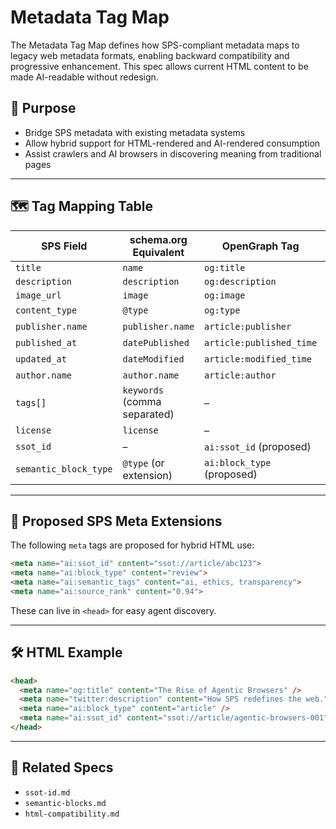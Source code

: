 # Metadata Tag Map

The Metadata Tag Map defines how SPS-compliant metadata maps to legacy web metadata formats, enabling backward compatibility and progressive enhancement. This spec allows current HTML content to be made AI-readable without redesign.

## 🎯 Purpose

- Bridge SPS metadata with existing metadata systems
- Allow hybrid support for HTML-rendered and AI-rendered consumption
- Assist crawlers and AI browsers in discovering meaning from traditional pages

---

## 🗺️ Tag Mapping Table

| SPS Field              | schema.org Equivalent            | OpenGraph Tag               | Twitter Card Tag          |
|------------------------|----------------------------------|-----------------------------|----------------------------|
| `title`                | `name`                           | `og:title`                  | `twitter:title`           |
| `description`          | `description`                    | `og:description`            | `twitter:description`     |
| `image_url`            | `image`                          | `og:image`                  | `twitter:image`           |
| `content_type`         | `@type`                          | `og:type`                   | –                          |
| `publisher.name`       | `publisher.name`                 | `article:publisher`         | –                          |
| `published_at`         | `datePublished`                  | `article:published_time`    | –                          |
| `updated_at`           | `dateModified`                   | `article:modified_time`     | –                          |
| `author.name`          | `author.name`                    | `article:author`            | –                          |
| `tags[]`               | `keywords` (comma separated)     | –                           | –                          |
| `license`              | `license`                        | –                           | –                          |
| `ssot_id`              | –                                | `ai:ssot_id` (proposed)     | –                          |
| `semantic_block_type`  | `@type` (or extension)           | `ai:block_type` (proposed)  | –                          |

---

## 🧩 Proposed SPS Meta Extensions

The following `meta` tags are proposed for hybrid HTML use:

```html
<meta name="ai:ssot_id" content="ssot://article/abc123">
<meta name="ai:block_type" content="review">
<meta name="ai:semantic_tags" content="ai, ethics, transparency">
<meta name="ai:source_rank" content="0.94">
```

These can live in `<head>` for easy agent discovery.

---

## 🛠️ HTML Example

```html
<head>
  <meta name="og:title" content="The Rise of Agentic Browsers" />
  <meta name="twitter:description" content="How SPS redefines the web." />
  <meta name="ai:block_type" content="article" />
  <meta name="ai:ssot_id" content="ssot://article/agentic-browsers-001" />
</head>
```

---

## 🔗 Related Specs

- `ssot-id.md`
- `semantic-blocks.md`
- `html-compatibility.md`
